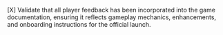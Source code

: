 [X] Validate that all player feedback has been incorporated into the game documentation, ensuring it reflects gameplay mechanics, enhancements, and onboarding instructions for the official launch.